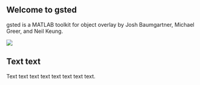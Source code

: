 ## Welcome to gsted

gsted is a MATLAB toolkit for object overlay by Josh Baumgartner, Michael Greer, and Neil Keung.

![](https://github.com/gsted/gsted/blob/master/gsted.png)

## Text text

Text text text text text text text text.


